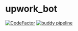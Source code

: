 # upwork_bot
[![CodeFactor](https://www.codefactor.io/repository/github/coxit-co/upwork_bot/badge?s=f80a00123d45808c5c0b6d8cff8fab3e607b160c)](https://www.codefactor.io/repository/github/coxit-co/upwork_bot)
[![buddy pipeline](https://app.buddy.works/soleskevych/upwork-bot/pipelines/pipeline/338573/badge.svg?token=00f56263ddf955f429925817a0fc038c807db2c528fbf0704c14a05c05ceaa31 "buddy pipeline")](https://app.buddy.works/soleskevych/upwork-bot/pipelines/pipeline/338573)